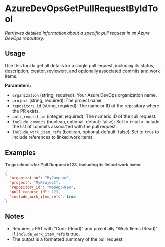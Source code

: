 ﻿# AzureDevOpsGetPullRequestByIdTool

*Retrieves detailed information about a specific pull request in an Azure DevOps repository.*

## Usage

Use this tool to get all details for a single pull request, including its status, description, creator, reviewers, and optionally associated commits and work items.

**Parameters:**
-   `organization` (string, required): Your Azure DevOps organization name.
-   `project` (string, required): The project name.
-   `repository_id` (string, required): The name or ID of the repository where the PR exists.
-   `pull_request_id` (integer, required): The numeric ID of the pull request.
-   `include_commits` (boolean, optional, default: false): Set to `true` to include the list of commits associated with the pull request.
-   `include_work_item_refs` (boolean, optional, default: false): Set to `true` to include references to linked work items.

## Examples

To get details for Pull Request #123, including its linked work items:

```json
{
  "organization": "MyCompany",
  "project": "MyProject",
  "repository_id": "WebAppRepo",
  "pull_request_id": 123,
  "include_work_item_refs": true
}
```

## Notes

-   Requires a PAT with "Code (Read)" and potentially "Work Items (Read)" if `include_work_item_refs` is true.
-   The output is a formatted summary of the pull request.